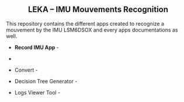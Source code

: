 

<H2 align="center">LEKA – IMU Mouvements Recognition </H2>

This repository contains the different apps created to recognize a mouvement by the IMU LSM6DSOX and every apps documentations as well.


- <b>Record IMU App </b> - 
- 
- Convert -


- Decision Tree Generator - 

- Logs Viewer Tool -
